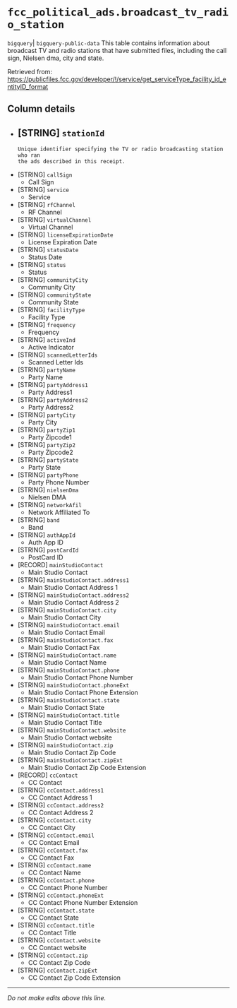 # `fcc_political_ads.broadcast_tv_radio_station`
`bigquery`| `bigquery-public-data`
This table contains information about broadcast TV and radio stations that have submitted files, including the call sign, Nielsen dma, city and state. 

Retrieved from: https://publicfiles.fcc.gov/developer/!/service/get_serviceType_facility_id_entityID_format

## Column details
* [STRING]    `stationId`
  - 
      Unique identifier specifying the TV or radio broadcasting station who ran
      the ads described in this receipt.
* [STRING]    `callSign`
  - Call Sign
* [STRING]    `service`
  - Service
* [STRING]    `rfChannel`
  - RF Channel
* [STRING]    `virtualChannel`
  - Virtual Channel
* [STRING]    `licenseExpirationDate`
  - License Expiration Date
* [STRING]    `statusDate`
  - Status Date
* [STRING]    `status`
  - Status
* [STRING]    `communityCity`
  - Community City
* [STRING]    `communityState`
  - Community State
* [STRING]    `facilityType`
  - Facility Type
* [STRING]    `frequency`
  - Frequency
* [STRING]    `activeInd`
  - Active Indicator
* [STRING]    `scannedLetterIds`
  - Scanned Letter Ids
* [STRING]    `partyName`
  - Party Name
* [STRING]    `partyAddress1`
  - Party Address1
* [STRING]    `partyAddress2`
  - Party Address2
* [STRING]    `partyCity`
  - Party City
* [STRING]    `partyZip1`
  - Party Zipcode1
* [STRING]    `partyZip2`
  - Party Zipcode2
* [STRING]    `partyState`
  - Party State
* [STRING]    `partyPhone`
  - Party Phone Number
* [STRING]    `nielsenDma`
  - Nielsen DMA
* [STRING]    `networkAfil`
  - Network Affiliated To
* [STRING]    `band`
  - Band
* [STRING]    `authAppId`
  - Auth App ID
* [STRING]    `postCardId`
  - PostCard ID
* [RECORD]    `mainStudioContact`
  - Main Studio Contact
* [STRING]    `mainStudioContact.address1`
  - Main Studio Contact Address 1
* [STRING]    `mainStudioContact.address2`
  - Main Studio Contact Address 2
* [STRING]    `mainStudioContact.city`
  - Main Studio Contact City
* [STRING]    `mainStudioContact.email`
  - Main Studio Contact Email
* [STRING]    `mainStudioContact.fax`
  - Main Studio Contact Fax
* [STRING]    `mainStudioContact.name`
  - Main Studio Contact Name
* [STRING]    `mainStudioContact.phone`
  - Main Studio Contact Phone Number
* [STRING]    `mainStudioContact.phoneExt`
  - Main Studio Contact Phone Extension
* [STRING]    `mainStudioContact.state`
  - Main Studio Contact State
* [STRING]    `mainStudioContact.title`
  - Main Studio Contact Title
* [STRING]    `mainStudioContact.website`
  - Main Studio Contact website
* [STRING]    `mainStudioContact.zip`
  - Main Studio Contact Zip Code
* [STRING]    `mainStudioContact.zipExt`
  - Main Studio Contact Zip Code Extension
* [RECORD]    `ccContact`
  - CC Contact
* [STRING]    `ccContact.address1`
  - CC Contact Address 1
* [STRING]    `ccContact.address2`
  - CC Contact Address 2
* [STRING]    `ccContact.city`
  - CC Contact City
* [STRING]    `ccContact.email`
  - CC Contact Email
* [STRING]    `ccContact.fax`
  - CC Contact Fax
* [STRING]    `ccContact.name`
  - CC Contact Name
* [STRING]    `ccContact.phone`
  - CC Contact Phone Number
* [STRING]    `ccContact.phoneExt`
  - CC Contact Phone Number Extension
* [STRING]    `ccContact.state`
  - CC Contact State
* [STRING]    `ccContact.title`
  - CC Contact Title
* [STRING]    `ccContact.website`
  - CC Contact website
* [STRING]    `ccContact.zip`
  - CC Contact Zip Code
* [STRING]    `ccContact.zipExt`
  - CC Contact Zip Code Extension

-------------------------------------------------------------------------------
*Do not make edits above this line.*
